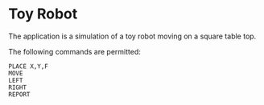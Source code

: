 # Toy Robot

The application is a simulation of a toy robot moving on a square table top.

The following commands are permitted:

    PLACE X,Y,F
    MOVE
    LEFT
    RIGHT
    REPORT
